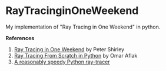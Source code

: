 # RayTracinginOneWeekend
My implementation of "Ray Tracing in One Weekend" in python.

**References**
1. [Ray Tracing in One Weekend](https://raytracing.github.io/books/RayTracingInOneWeekend.html) by Peter Shirley
2. [Ray Tracing From Scratch in Python](https://medium.com/swlh/ray-tracing-from-scratch-in-python-41670e6a96f9) by Omar Aflak
3. [A reasonably speedy Python ray-tracer](https://www.excamera.com/sphinx/article-ray.html)
